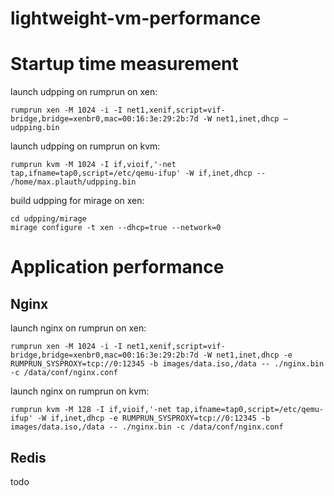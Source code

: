 # lightweight-vm-performance

Startup time measurement
========================

launch udpping on rumprun on xen:
```
rumprun xen -M 1024 -i -I net1,xenif,script=vif-bridge,bridge=xenbr0,mac=00:16:3e:29:2b:7d -W net1,inet,dhcp — udpping.bin
```

launch udpping on rumprun on kvm:
```
rumprun kvm -M 1024 -I if,vioif,'-net tap,ifname=tap0,script=/etc/qemu-ifup' -W if,inet,dhcp -- /home/max.plauth/udpping.bin
```

build udpping for mirage on xen:
```
cd udpping/mirage
mirage configure -t xen --dhcp=true --network=0
```


Application performance
=======================

Nginx
-----
launch nginx on rumprun on xen:
```
rumprun xen -M 1024 -i -I net1,xenif,script=vif-bridge,bridge=xenbr0,mac=00:16:3e:29:2b:7d -W net1,inet,dhcp -e RUMPRUN_SYSPROXY=tcp://0:12345 -b images/data.iso,/data -- ./nginx.bin -c /data/conf/nginx.conf
```

launch nginx on rumprun on kvm:
```
rumprun kvm -M 128 -I if,vioif,'-net tap,ifname=tap0,script=/etc/qemu-ifup' -W if,inet,dhcp -e RUMPRUN_SYSPROXY=tcp://0:12345 -b images/data.iso,/data -- ./nginx.bin -c /data/conf/nginx.conf
```

Redis
-----
todo